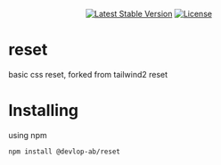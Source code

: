 <p align="center">
    <a href="https://www.npmjs.org/package/@devlop-ab/reset"><img src="https://img.shields.io/npm/v/@devlop-ab/reset.svg" alt="Latest Stable Version"></a>
    <a href="https://github.com/devlop-ab/reset/blob/main/LICENSE.md"><img src="https://img.shields.io/badge/license-MIT-green" alt="License"></a>
</p>

# reset

basic css reset, forked from tailwind2 reset

# Installing

using npm

```bash
npm install @devlop-ab/reset
```
